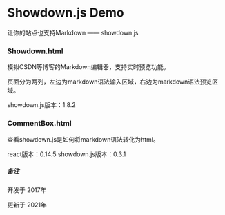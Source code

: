 # Showdown.js Demo

让你的站点也支持Markdown —— showdown.js

### Showdown.html

模拟CSDN等博客的Markdown编辑器，支持实时预览功能。

页面分为两列，左边为markdown语法输入区域，右边为markdown语法预览区域。

showdown.js版本：1.8.2

### CommentBox.html

查看showdown.js是如何将markdown语法转化为html。

react版本：0.14.5   showdown.js版本：0.3.1

##### 备注

开发于 2017年

更新于 2021年